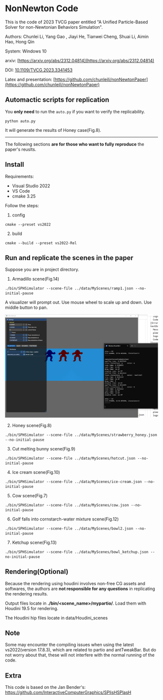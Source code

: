 # NonNewton Code
This is the code of 2023 TVCG paper entitled
"A Unified Particle-Based Solver for non-Newtonian Behaviors Simulation".

Authors: Chunlei Li, Yang Gao , Jiayi He, Tianwei Cheng, Shuai Li, Aimin Hao, Hong Qin

System: Windows 10

arxiv: [https://arxiv.org/abs/2312.04814](https://arxiv.org/abs/2312.04814)

DOI: [10.1109/TVCG.2023.3341453](https://ieeexplore.ieee.org/document/10354362)

Latex and presentation: [https://github.com/chunleili/nonNewtonPaper](https://github.com/chunleili/nonNewtonPaper)

## Automactic scripts for replication

You **only need** to run the `auto.py` if you want to verify the replicability.

```
python auto.py
```

It will generate the results of Honey case(Fig.8).

---
The following sections **are for those who want to fully reproduce** the paper's reuslts.

## Install
Requirements:
- Visual Studio 2022
- VS Code
- cmake 3.25

Follow the steps:
1. config
```
cmake --preset vs2022
```
2. build
```
cmake --build --preset vs2022-Rel
```

## Run and replicate the scenes in the paper

Suppose you are in project directory.

1. Armadillo scene(Fig.14)
```
./bin/SPHSimulator --scene-file ../data/MyScenes/ramp1.json --no-initial-pause
```

A visualizer will prompt out. Use mouse wheel to scale up and down. Use middle button to pan.

![arma](image.png)

2. Honey scene(Fig.8)
```
./bin/SPHSimulator --scene-file ../data/MyScenes/strawberry_honey.json --no-initial-pause
```

3. Cut melting bunny scene(Fig.9)

```
./bin/SPHSimulator --scene-file ../data/MyScenes/hotcut.json --no-initial-pause
```

4. Ice cream scene(Fig.10)

```
./bin/SPHSimulator --scene-file ../data/MyScenes/ice-cream.json --no-initial-pause
```

5. Cow scene(Fig.7)

```
./bin/SPHSimulator --scene-file ../data/MyScenes/cow.json --no-initial-pause
```

6. Golf falls into cornstarch-water mixture scene(Fig.12)

```
./bin/SPHSimulator --scene-file ../data/MyScenes/bowl2.json --no-initial-pause
```

7. Ketchup scene(Fig.13)

```
./bin/SPHSimulator --scene-file ../data/MyScenes/bowl_ketchup.json --no-initial-pause
```

## Rendering(Optional)

Because the rendering using houdini involves non-free CG assets and softwares, the authors are **not responsible for any questions** in replicating the rendering results.

Output files locate in **./bin/<scene_name>/mypartio/**. Load them with Houdini 19.5 for rendering.

The Houdini hip files locate in data/Houdini_scenes

## Note
Some may encounter the compiling issues when using the latest vs2022(version 17.8.3), which are related to partio and antTweakBar. But do not worry about that,  these will not interfere with the normal running of the code.

## Extra
This code is based on the Jan Bender's: https://github.com/InteractiveComputerGraphics/SPlisHSPlasH 
